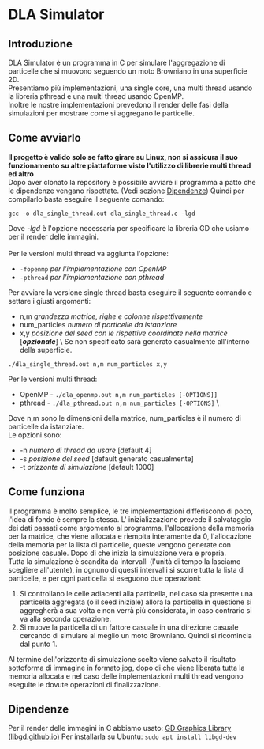 # DLA Simulator
## Introduzione
DLA Simulator è un programma in C per simulare l'aggregazione di particelle che si muovono seguendo un moto Browniano in una superficie 2D. \
Presentiamo più implementazioni, una single core, una multi thread usando la libreria pthread e una multi thread usando OpenMP. \
Inoltre le nostre implementazioni prevedono il render delle fasi della simulazioni per mostrare come si aggregano le particelle.
## Come avviarlo
**Il progetto è valido solo se fatto girare su Linux, non si assicura il suo funzionamento su altre piattaforme visto l'utilizzo di librerie multi thread ed altro** \
Dopo aver clonato la repository è possibile avviare il programma a patto che le dipendenze vengano rispettate. (Vedi sezione <a href="Dipendenze"> Dipendenze</a>)
Quindi per compilarlo basta eseguire il seguente comando:

    gcc -o dla_single_thread.out dla_single_thread.c -lgd

Dove _-lgd_ è l'opzione necessaria per specificare la libreria GD che usiamo per il render delle immagini. \
\
Per le versioni multi thread va aggiunta l'opzione:

 - `-fopenmp` _per l'implementazione con OpenMP_
 - `-pthread` _per l'implementazione con pthread_

Per avviare la versione single thread basta eseguire il seguente comando e settare i giusti argomenti:

 - n,m _grandezza matrice, righe e colonne rispettivamente_
 - num_particles _numero di particelle da istanziare_
 - x,y _posizione del seed con le rispettive coordinate nella matrice_ [***opzionale***] \ Se non specificato sarà generato casualmente all'interno della superficie.

`./dla_single_thread.out n,m num_particles x,y`

Per le versioni multi thread:

 - OpenMP - `./dla_openmp.out n,m num_particles [-OPTIONS]]` 
 - pthread - `./dla_pthread.out n,m num_particles [-OPTIONS]` \

Dove n,m sono le dimensioni della matrice, num_particles è il numero di particelle da istanziare. \
Le opzioni sono:
 - -n _numero di thread da usare_ [default 4]
 - -s _posizione del seed_ [default generato casualmente]
 - -t _orizzonte di simulazione_ [default 1000]

## Come funziona
Il programma è molto semplice, le tre implementazioni differiscono di poco, l'idea di fondo è sempre la stessa.
L' inizializzazione prevede il salvataggio dei dati passati come argomento al programma, l'allocazione della memoria per la matrice, che viene allocata e riempita interamente da 0, l'allocazione della memoria per la lista di particelle, queste vengono generate con posizione casuale. Dopo di che inizia la simulazione vera e propria. \
Tutta la simulazione è scandita da intervalli (l'unità di tempo la lasciamo scegliere all'utente), in ognuno di questi intervalli si scorre tutta la lista di particelle, e per ogni particella si eseguono due operazioni:

 1. Si controllano le celle adiacenti alla particella, nel caso sia presente una particella aggregata (o il seed iniziale) allora la particella in questione si aggregherà a sua volta e non verrà più considerata, in caso contrario si va alla seconda operazione.
 2. Si muove la particella di un fattore casuale in una direzione casuale cercando di simulare al meglio un moto Browniano. Quindi si ricomincia dal punto 1. 

Al termine dell'orizzonte di simulazione scelto viene salvato il risultato sottoforma di immagine in formato jpg, dopo di che viene liberata tutta la memoria allocata e nel caso delle implementazioni multi thread vengono eseguite le dovute operazioni di finalizzazione.

## Dipendenze
Per il render delle immagini in C abbiamo usato: [GD Graphics Library (libgd.github.io)](https://libgd.github.io/)
Per installarla su Ubuntu:
`sudo apt install libgd-dev`
